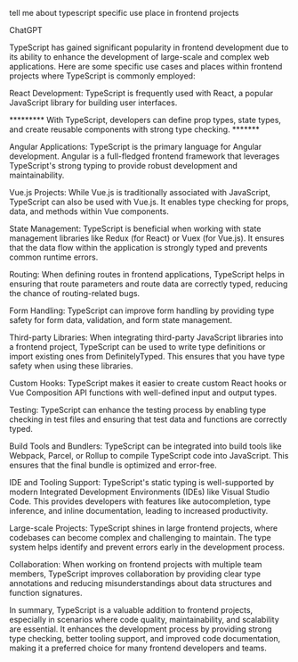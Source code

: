 tell me about typescript specific use place in frontend projects



ChatGPT



TypeScript has gained significant popularity in frontend development due to its ability to enhance the development of large-scale and complex web applications. Here are some specific use cases and places within frontend projects where TypeScript is commonly employed:

React Development: TypeScript is frequently used with React, a popular JavaScript library for building user interfaces.

********* With TypeScript, developers can define prop types, state types, and create reusable components with strong type checking. *******

Angular Applications: TypeScript is the primary language for Angular development. Angular is a full-fledged frontend framework that leverages TypeScript's strong typing to provide robust development and maintainability.

Vue.js Projects: While Vue.js is traditionally associated with JavaScript, TypeScript can also be used with Vue.js. It enables type checking for props, data, and methods within Vue components.

State Management: TypeScript is beneficial when working with state management libraries like Redux (for React) or Vuex (for Vue.js). It ensures that the data flow within the application is strongly typed and prevents common runtime errors.

Routing: When defining routes in frontend applications, TypeScript helps in ensuring that route parameters and route data are correctly typed, reducing the chance of routing-related bugs.

Form Handling: TypeScript can improve form handling by providing type safety for form data, validation, and form state management.

Third-party Libraries: When integrating third-party JavaScript libraries into a frontend project, TypeScript can be used to write type definitions or import existing ones from DefinitelyTyped. This ensures that you have type safety when using these libraries.

Custom Hooks: TypeScript makes it easier to create custom React hooks or Vue Composition API functions with well-defined input and output types.

Testing: TypeScript can enhance the testing process by enabling type checking in test files and ensuring that test data and functions are correctly typed.

Build Tools and Bundlers: TypeScript can be integrated into build tools like Webpack, Parcel, or Rollup to compile TypeScript code into JavaScript. This ensures that the final bundle is optimized and error-free.

IDE and Tooling Support: TypeScript's static typing is well-supported by modern Integrated Development Environments (IDEs) like Visual Studio Code. This provides developers with features like autocompletion, type inference, and inline documentation, leading to increased productivity.

Large-scale Projects: TypeScript shines in large frontend projects, where codebases can become complex and challenging to maintain. The type system helps identify and prevent errors early in the development process.

Collaboration: When working on frontend projects with multiple team members, TypeScript improves collaboration by providing clear type annotations and reducing misunderstandings about data structures and function signatures.

In summary, TypeScript is a valuable addition to frontend projects, especially in scenarios where code quality, maintainability, and scalability are essential. It enhances the development process by providing strong type checking, better tooling support, and improved code documentation, making it a preferred choice for many frontend developers and teams.